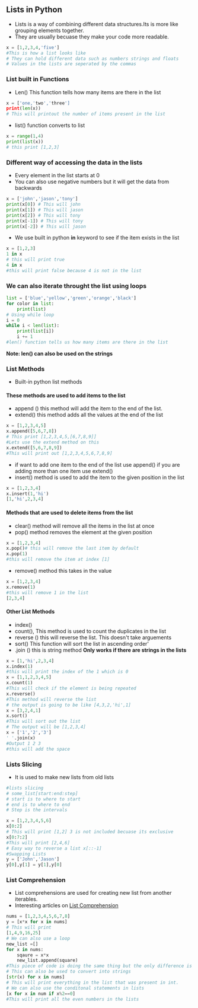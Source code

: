 ## Lists in Python 
* Lists is a way of combining different data structures.Its is more like grouping elements together.
* They are usually becuase they make your code more readable.
```Python
x = [1,2,3,4,'five']
#This is how a list looks like
# They can hold different data such as numbers strings and floats
# Values in the lists are seperated by the commas
```

### List built in Functions
* Len() This function tells how many items are there in the list
```Python
x = ['one,'two','three']
print(len(x))
# This will printout the number of items present in the list
```
* list() function converts to list
```Python
x = range(1,4)
print(list(x))
# this print [1,2,3]
```

### Different way of accessing the data in the lists
* Every element in the list starts at 0
* You can also use negative numbers but it will get the data from backwards
```Python
x = ['john','jason','tony']
print(x[0]) # This will john
print(x[1]) # This will jason
print(x[2]) # This will tony
print(x[-1]) # This will tony
print(x[-2]) # This will jason
```

* We use built in python **in** keyword to see if the item exists in the list
```Python
x = [1,2,3]
1 in x
# this will print true
4 in x
#this will print false because 4 is not in the list
```

### We can also iterate throught the list using loops
```Python
list = ['blue','yellow','green','orange','black']
for color in list:
    print(list)
# Using while loop
i = 0
while i < len(list):
    print(list[i])
    i += 1 
#len() function tells us how many items are there in the list        
```
**Note: len() can also be used on the strings**
### List Methods
* Built-in python list methods 

#### These methods are used to add items to the list
* append () this method will add the item to the end of the list.
* extend() this method adds all the values at the end of the list
```Python
x = [1,2,3,4,5]
x.append([5,6,7,8])
# This print [1,2,3,4,5,[6,7,8,9]]
#Lets use the extend method on this
x.extend([5,6,7,8,9])
#This will print out [1,2,3,4,5,6,7,8,9]
```
* if want to add one item to the end of the list use append() if you are adding more than one item use extend()
* insert() method is used to add the item to the given position in the list
```Python
x = [1,2,3,4]
x.insert(1,'hi')
[1,'hi',2,3,4]
```

#### Methods that are used to delete items from the list
* clear() method will remove all the items in the list at once
* pop() method removes the element at the given position
```Python
x = [1,2,3,4]
x.pop()# this will remove the last item by default
x.pop(1)
#this will remove the item at index [1]
```
* remove() method this takes in the value
```Python
x = [1,2,3,4]
x.remove(1)
#this will remove 1 in the list
[2,3,4]
```

#### Other List Methods
* index()
* count(), This method is used to count the duplicates in the list
* reverse () this will reverse the list. This doesn't take arguements
* sort() This function will sort the list in ascending order'
* .join () this is string method **Only works if there are strings in the lists**
```Python
x = [1,'hi',2,3,4]
x.index(1)
#this will print the index of the 1 which is 0
x = [1,1,2,3,4,5]
x.count(1)
#This will check if the element is being repeated 
x.reverse()
#This method will reverse the list
# the output is going to be like [4,3,2,'hi',1]
x = [3,2,4,1]
x.sort()
#This will sort out the list
# The output will be [1,2,3,4]
x = ['1','2','3']
' '.join(x)
#Output 1 2 3
#this will add the space
```

### Lists Slicing      
* It is used to make new lists from old lists
```Python
#lists slicing
# some_list[start:end:step]
# start is to where to start
# end is to where to end
# Step is the intervals

x = [1,2,3,4,5,6]
x[0:2]
# This will print [1,2] 3 is not included becuase its exclusive
x[0:7:2]
#This will print [2,4,6]
# Easy way to reverse a list x[::-1]
#Swapping Lists
y = ['John','Jason']
y[0],y[1] = y[1],y[0]
```

### List Comprehension
* List comprehensions are used for creating new list from another iterables.
* Interesting articles on  [List Comprehension](https://hackernoon.com/list-comprehension-in-python-8895a785550b)
```Python
nums = [1,2,3,4,5,6,7,8]
y = [x*x for x in nums]
# This will print 
[1,4,9,16,25]
# We can also use a loop
new_list =[]
for x in nums:
    sqaure = x*x
    new_list.append(square)
#This piece of code is doing the same thing but the only difference is that the other method is much easier
# This can also be used to convert into strings
[str(x) for x in nums]
# This will print everything in the list that was present in int.
# We can also use the conditonal statements in lists
[x for x in num if x%2==0]
#This will print all the even numbers in the lists
```

